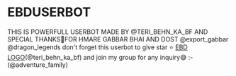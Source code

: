 # EBDUSERBOT
THIS IS POWERFULL USERBOT MADE BY @TERI_BEHN_KA_BF AND SPECIAL THANKS🌹FOR HMARE GABBAR BHAI AND DOST @export_gabbar @dragon_legends
don't forget this userbot to give star ⭐
[EBD LOGO](https://telegra.ph/file/ca75baab5bb2cd18993aa.jpg)(@teri_behn_ka_bf) 
and join my group for any inquiry😅 :- (@adventure_family)
